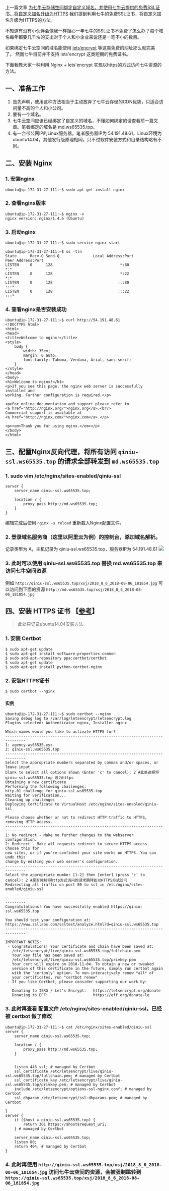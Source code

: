 上一篇文章 [为七牛云存储空间绑定自定义域名，并使用七牛云提供的免费SSL证书，将自定义加名升级为HTTPS](https://segmentfault.com/a/1190000015919603) 我们提到利用七牛的免费SSL证书，将自定义加名升级为HTTPS的方法。

不知道有没有小伙伴会像我一样担心一年七牛的SSL证书不免费了怎么办？每个域名每年都要几千块的支出对于个人和小企业来说还是一笔不小的数目。

如果绑定七牛云空间的域名能使用 [lets‘encrypt](https://letsencrypt.org/) 等这类免费的网址那么就完美了。
然而七牛目前并不支持 lets'encrypt 这类短期的免费证书。

下面我教大家一种利用 Nginx + lets'encrypt 实现以https的方式访问七牛资源的方法。

## 一、准备工作

1. 首先声明，使用这种方法相当于主动放弃了七牛云存储的CDN优势，只适合访问量不高的个人和小公司。
2. 要有一个域名。
3. 七牛云空间应该已经绑定了自定义的域名，不懂如何绑定的请查看前一篇文章。笔者绑定的域名是 md.ws65535.top。
4. 有一台带公网IP的Linux服务器。笔者服务器IP为 54.191.48.61，Linux环境为 ubuntu14.04。其他发行版原理相同，只不过软件安装方式和目录结构略有不同。

## 二、安装 Nginx
### 1. 安装nginx
```
ubuntu@ip-172-31-27-111:~$ sudo apt-get install nginx
```
### 2. 查看nginx版本
```
ubuntu@ip-172-31-27-111:~$ nginx -v
nginx version: nginx/1.4.6 (Ubuntu)
```
### 3. 启动nginx
```
ubuntu@ip-172-31-27-111:~$ sudo service nginx start

ubuntu@ip-172-31-27-111:~$ ss -tln
State      Recv-Q Send-Q               Local Address:Port                 Peer Address:Port
LISTEN     0      128                              *:80                    *:*
LISTEN     0      128                              *:22                    *:*
LISTEN     0      128                             :::80                    :::*
LISTEN     0      128                             :::22                    :::*
```

### 4. 查看nginx是否安装成功
```
ubuntu@ip-172-31-27-111:~$ curl http://54.191.48.61
<!DOCTYPE html>
<html>
<head>
<title>Welcome to nginx!</title>
<style>
    body {
        width: 35em;
        margin: 0 auto;
        font-family: Tahoma, Verdana, Arial, sans-serif;
    }
</style>
</head>
<body>
<h1>Welcome to nginx!</h1>
<p>If you see this page, the nginx web server is successfully installed and
working. Further configuration is required.</p>

<p>For online documentation and support please refer to
<a href="http://nginx.org/">nginx.org</a>.<br/>
Commercial support is available at
<a href="http://nginx.com/">nginx.com</a>.</p>

<p><em>Thank you for using nginx.</em></p>
</body>
</html>
```

## 三、配置Nginx反向代理，将所有访问 `qiniu-ssl.ws65535.top` 的请求全部转发到 `md.ws65535.top`

### 1. **sudo vim /etc/nginx/sites-enabled/qiniu-ssl**
```
server {
    server_name qiniu-ssl.ws65535.top;

    location / {
        proxy_pass http://md.ws65535.top;
    }
}
```
编辑完成后使用 `nginx -s reload` 重新载入Nginx配置文件。

### 2. 登录域名服务商（这里以阿里云为例）的控制台，添加域名解析。
记录类型为 A，主机记录为 qiniu-ssl.ws65535.top，服务器IP为 54.191.48.61
![](http://md.ws65535.top/xsj/2018_8_6_2018-08-06_195839.jpg)

### 3. 此时可以使用 qiniu-ssl.ws65535.top 替换 md.ws65535.top 来访问七牛空间资源
例如
`http://qiniu-ssl.ws65535.top/xsj/2018_8_6_2018-08-06_181854.jpg`
可以访问到下面的资源
`http://md.ws65535.top/xsj/2018_8_6_2018-08-06_181854.jpg`

## 四、安装 HTTPS 证书 【[参考](https://certbot.eff.org/lets-encrypt/ubuntutrusty-nginx)】

> 此处只记录ubuntu14.04安装方法

### 1. 安装 Certbot
```
$ sudo apt-get update
$ sudo apt-get install software-properties-common
$ sudo add-apt-repository ppa:certbot/certbot
$ sudo apt-get update
$ sudo apt-get install python-certbot-nginx 
```
### 2. 安装HTTPS证书
```
$ sudo certbot --nginx
```

#### 实例
```
ubuntu@ip-172-31-27-111:~$ sudo certbot --nginx
Saving debug log to /var/log/letsencrypt/letsencrypt.log
Plugins selected: Authenticator nginx, Installer nginx

Which names would you like to activate HTTPS for?
-------------------------------------------------------------------------------
1: agency.ws65535.xyz
2: qiniu-ssl.ws65535.top
-------------------------------------------------------------------------------
Select the appropriate numbers separated by commas and/or spaces, or leave input
blank to select all options shown (Enter 'c' to cancel): 2 #此处选择将 qiniu-ssl.ws65535.top 设为https
Obtaining a new certificate
Performing the following challenges:
http-01 challenge for qiniu-ssl.ws65535.top
Waiting for verification...
Cleaning up challenges
Deploying Certificate to VirtualHost /etc/nginx/sites-enabled/qiniu-ssl

Please choose whether or not to redirect HTTP traffic to HTTPS, removing HTTP access.
-------------------------------------------------------------------------------
1: No redirect - Make no further changes to the webserver configuration.
2: Redirect - Make all requests redirect to secure HTTPS access. Choose this for
new sites, or if you're confident your site works on HTTPS. You can undo this
change by editing your web server's configuration.
-------------------------------------------------------------------------------
Select the appropriate number [1-2] then [enter] (press 'c' to cancel): 2 #是否强制将http方式访问的请求跳转到以HTTPS方式访问
Redirecting all traffic on port 80 to ssl in /etc/nginx/sites-enabled/qiniu-ssl

-------------------------------------------------------------------------------
Congratulations! You have successfully enabled https://qiniu-ssl.ws65535.top

You should test your configuration at:
https://www.ssllabs.com/ssltest/analyze.html?d=qiniu-ssl.ws65535.top
-------------------------------------------------------------------------------

IMPORTANT NOTES:
 - Congratulations! Your certificate and chain have been saved at:
   /etc/letsencrypt/live/qiniu-ssl.ws65535.top/fullchain.pem
   Your key file has been saved at:
   /etc/letsencrypt/live/qiniu-ssl.ws65535.top/privkey.pem
   Your cert will expire on 2018-11-04. To obtain a new or tweaked
   version of this certificate in the future, simply run certbot again
   with the "certonly" option. To non-interactively renew *all* of
   your certificates, run "certbot renew"
 - If you like Certbot, please consider supporting our work by:

   Donating to ISRG / Let's Encrypt:   https://letsencrypt.org/donate
   Donating to EFF:                    https://eff.org/donate-le

```

### 3. 此时再查看 配置文件 /etc/nginx/sites-enabled/qiniu-ssl，已经被 certbot 做了修改
```
ubuntu@ip-172-31-27-111:~$ cat /etc/nginx/sites-enabled/qiniu-ssl
server {
    server_name qiniu-ssl.ws65535.top;

    location / {
        proxy_pass http://md.ws65535.top;
    }


    listen 443 ssl; # managed by Certbot
    ssl_certificate /etc/letsencrypt/live/qiniu-ssl.ws65535.top/fullchain.pem; # managed by Certbot
    ssl_certificate_key /etc/letsencrypt/live/qiniu-ssl.ws65535.top/privkey.pem; # managed by Certbot
    include /etc/letsencrypt/options-ssl-nginx.conf; # managed by Certbot
    ssl_dhparam /etc/letsencrypt/ssl-dhparams.pem; # managed by Certbot

}
server {
    if ($host = qiniu-ssl.ws65535.top) {
        return 301 https://$host$request_uri;
    } # managed by Certbot

    server_name qiniu-ssl.ws65535.top;
    listen 80;
    return 404; # managed by Certbot
}
```

### 4. 此时再使用 `http://qiniu-ssl.ws65535.top/xsj/2018_8_6_2018-08-06_181854.jpg` 访问七牛云空间的资源，会被强制跳转到 `https://qiniu-ssl.ws65535.top/xsj/2018_8_6_2018-08-06_181854.jpg`